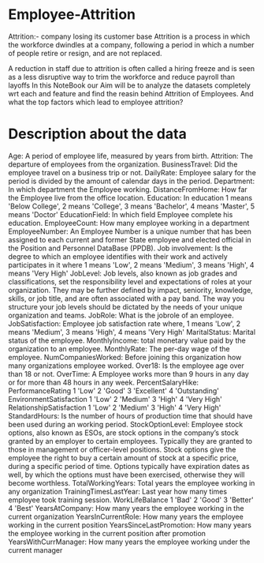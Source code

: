 # Employee-Attrition
Attrition:- company losing its customer base
Attrition is a process in which the workforce dwindles at a company, following a period in which a number of people retire or resign, and are not replaced.

A reduction in staff due to attrition is often called a hiring freeze and is seen as a less disruptive way to trim the workforce and reduce payroll than layoffs
In this NoteBook our Aim will be to analyze the datasets completely wrt each and feature and find the reasin behind Attrition of Employees.
And what the top factors which lead to employee attrition?

# Description about the data
Age: A period of employee life, measured by years from birth.
Attrition: The departure of employees from the organization.
BusinessTravel: Did the employee travel on a business trip or not.
DailyRate: Employee salary for the period is divided by the amount of calendar days in the period.
Department: In which department the Employee working.
DistanceFromHome: How far the Employee live from the office location.
Education: In education 1 means 'Below College', 2 means 'College', 3 means 'Bachelor', 4 means 'Master', 5 means 'Doctor'
EducationField: In which field Employee complete his education.
EmployeeCount: How many employee working in a department
EmployeeNumber: An Employee Number is a unique number that has been assigned to each current and former State employee and elected official in the Position and Personnel DataBase (PPDB).
Job involvement: Is the degree to which an employee identifies with their work and actively participates in it where 1 means 'Low', 2 means 'Medium', 3 means 'High', 4 means 'Very High'
JobLevel: Job levels, also known as job grades and classifications, set the responsibility level and expectations of roles at your organization. They may be further defined by impact, seniority, knowledge, skills, or job title, and are often associated with a pay band. The way you structure your job levels should be dictated by the needs of your unique organization and teams.
JobRole: What is the jobrole of an employee.
JobSatisfaction: Employee job satisfaction rate where, 1 means 'Low', 2 means 'Medium', 3 means 'High', 4 means 'Very High'
MaritalStatus: Marital status of the employee.
MonthlyIncome: total monetary value paid by the organization to an employee.
MonthlyRate: The per-day wage of the employee.
NumCompaniesWorked: Before joining this organization how many organizations employee worked.
Over18: Is the employee age over than 18 or not.
OverTime: A Employee works more than 9 hours in any day or for more than 48 hours in any week.
PercentSalaryHike:
PerformanceRating 1 'Low' 2 'Good' 3 'Excellent' 4 'Outstanding'
EnvironmentSatisfaction 1 'Low' 2 'Medium' 3 'High' 4 'Very High'
RelationshipSatisfaction 1 'Low' 2 'Medium' 3 'High' 4 'Very High'
StandardHours: Is the number of hours of production time that should have been used during an working period.
StockOptionLevel: Employee stock options, also known as ESOs, are stock options in the company’s stock granted by an employer to certain employees. Typically they are granted to those in management or officer-level positions. Stock options give the employee the right to buy a certain amount of stock at a specific price, during a specific period of time. Options typically have expiration dates as well, by which the options must have been exercised, otherwise they will become worthless.
TotalWorkingYears: Total years the employee working in any organization
TrainingTimesLastYear: Last year how many times employee took training session.
WorkLifeBalance 1 'Bad' 2 'Good' 3 'Better' 4 'Best'
YearsAtCompany: How many years the employee working in the current organization
YearsInCurrentRole: How many years the employee working in the current position
YearsSinceLastPromotion: How many years the employee working in the current position after promotion
YearsWithCurrManager: How many years the employee working under the current manager

